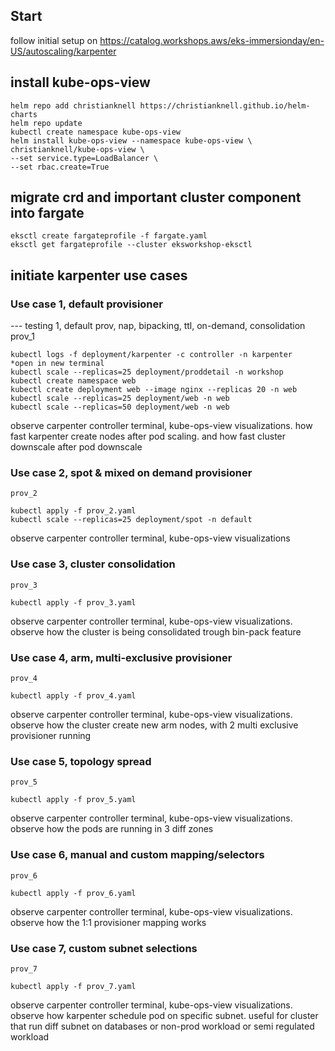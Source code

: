 ## Start
follow initial setup on https://catalog.workshops.aws/eks-immersionday/en-US/autoscaling/karpenter
## install kube-ops-view
```
helm repo add christianknell https://christianknell.github.io/helm-charts
helm repo update
kubectl create namespace kube-ops-view
helm install kube-ops-view --namespace kube-ops-view \
christianknell/kube-ops-view \
--set service.type=LoadBalancer \
--set rbac.create=True
```
## migrate crd and important cluster component into fargate
```
eksctl create fargateprofile -f fargate.yaml
eksctl get fargateprofile --cluster eksworkshop-eksctl
```
## initiate karpenter use cases
### Use case 1, default provisioner
--- testing 1, default prov, nap, bipacking, ttl, on-demand, consolidation  </br>
prov_1
```
kubectl logs -f deployment/karpenter -c controller -n karpenter
*open in new terminal
kubectl scale --replicas=25 deployment/proddetail -n workshop
kubectl create namespace web
kubectl create deployment web --image nginx --replicas 20 -n web
kubectl scale --replicas=25 deployment/web -n web
kubectl scale --replicas=50 deployment/web -n web
```
observe carpenter controller terminal, kube-ops-view visualizations. how fast karpenter create nodes after pod scaling. and how fast cluster downscale after pod downscale
### Use case 2, spot & mixed on demand provisioner
`prov_2`
```
kubectl apply -f prov_2.yaml
kubectl scale --replicas=25 deployment/spot -n default
```
observe carpenter controller terminal, kube-ops-view visualizations
### Use case 3, cluster consolidation
`prov_3`
```
kubectl apply -f prov_3.yaml
```
observe carpenter controller terminal, kube-ops-view visualizations. observe how the cluster is being consolidated trough bin-pack feature
### Use case 4, arm, multi-exclusive provisioner
`prov_4`
```
kubectl apply -f prov_4.yaml
```
observe carpenter controller terminal, kube-ops-view visualizations. observe how the cluster create new arm nodes, with 2 multi exclusive provisioner running
### Use case 5, topology spread
`prov_5`
```
kubectl apply -f prov_5.yaml
```
observe carpenter controller terminal, kube-ops-view visualizations. observe how the pods are running in 3 diff zones
### Use case 6, manual and custom mapping/selectors
`prov_6`
```
kubectl apply -f prov_6.yaml
```
observe carpenter controller terminal, kube-ops-view visualizations. observe how the 1:1 provisioner mapping works
### Use case 7, custom subnet selections
`prov_7`
```
kubectl apply -f prov_7.yaml
```
observe carpenter controller terminal, kube-ops-view visualizations. observe how karpenter schedule pod on specific subnet. useful for cluster that run diff subnet on databases or non-prod workload or semi regulated workload

